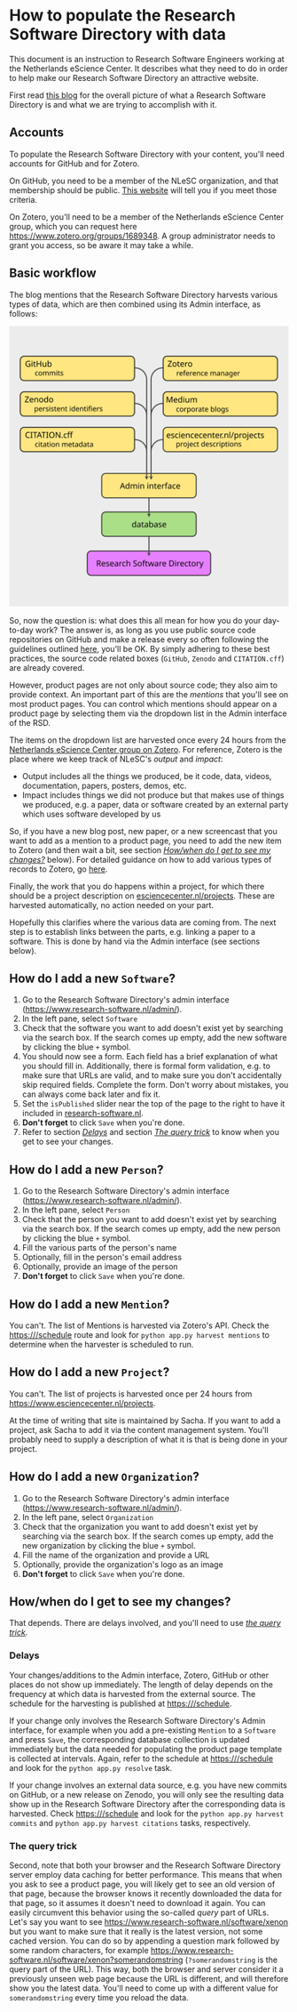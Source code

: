 # How to populate the Research Software Directory with data

This document is an instruction to Research Software Engineers working at the
Netherlands eScience Center. It describes what they need to do in order to help
make our Research Software Directory an attractive website.

First read [this
blog](https://github.com/jspaaks/cff-hackday-blog/blob/master/blog.md) for the
overall picture of what a Research Software Directory is and what we are trying
to accomplish with it.

## Accounts

To populate the Research Software Directory with your content, you'll need
accounts for GitHub and for Zotero.

On GitHub, you need to be a member of the NLeSC organization, and that
membership should be public. [This
website](https://github.com/orgs/NLeSC/people) will tell you if you meet those
criteria.

On Zotero, you'll need to be a member of the Netherlands eScience Center group,
which you can request here https://www.zotero.org/groups/1689348. A group
administrator needs to grant you access, so be aware it may take a while.

## Basic workflow

The blog mentions that the Research Software Directory harvests various types of
data, which are then combined using its Admin interface, as follows:

![/docs/images/data-sources.svg](/docs/images/data-sources.svg)

So, now the question is: what does this all mean for how you do your day-to-day
work? The answer is, as long as you use public source code repositories on
GitHub and make a release every so often following the guidelines outlined
[here](https://guide.esciencecenter.nl/citable_software/making_software_citable.html),
you'll be OK. By simply adhering to these best practices, the source code
related boxes (``GitHub``, ``Zenodo`` and ``CITATION.cff``) are already covered.

However, product pages are not only about source code; they also aim to provide
context. An important part of this are the _mentions_ that you'll see on most
product pages. You can control which mentions should appear on a product page by
selecting them via the dropdown list in the Admin interface of the RSD. 

The items on the  dropdown list are harvested once every 24 hours from the
[Netherlands eScience Center group on
Zotero](https://www.zotero.org/groups/1689348). For reference, Zotero is the
place where we keep track of NLeSC's _output_ and _impact_:

- Output includes all the things we produced, be it code, data, videos,
documentation, papers, posters, demos, etc.
- Impact includes things we did not produce but that makes use of things we
produced, e.g. a paper, data or software created by an external party which uses software
developed by us

So, if you have a new blog post, new paper, or a new screencast that you want to
add as a mention to a product page, you need to add the new item to Zotero (and
then wait a bit, see section [_How/when do I get to see my
changes?_](#howwhen-do-i-get-to-see-my-changes) below). For detailed guidance on
how to add various types of records to Zotero, go [here](zotero.md).

Finally, the work that you do happens within a project, for which there should
be a project description on
[esciencecenter.nl/projects](https://esciencecenter.nl/projects). These are
harvested automatically, no action needed on your part.

Hopefully this clarifies where the various data are coming from. The next step
is to establish links between the parts, e.g. linking a paper to a software.
This is done by hand via the Admin interface (see sections below).

## How do I add a new ``Software``?

1. Go to the Research Software Directory's admin interface
(https://www.research-software.nl/admin/).
1. In the left pane, select ``Software``
1. Check that the software you want to add doesn't exist yet by searching via the
search box. If the search comes up empty, add the new software by clicking the
blue ``+`` symbol.
1. You should now see a form. Each field has a brief explanation of what you should
fill in. Additionally, there is formal form validation, e.g. to make sure that
URLs are valid, and to make sure you don't accidentally skip required fields.
Complete the form. Don't worry about mistakes, you can always come back later
and fix it.
1. Set the ``isPublished`` slider near the top of the page to the right to have it
included in [research-software.nl](https://research-software.nl).
1. **Don't forget** to click ``Save`` when you're done.
1. Refer to section [_Delays_](#delays) and section [_The query
trick_](#the-query-trick) to know when you get to see your changes.

## How do I add a new ``Person``?

1. Go to the Research Software Directory's admin interface
(https://www.research-software.nl/admin/).
1. In the left pane, select ``Person``
1. Check that the person you want to add doesn't exist yet by searching via the
search box. If the search comes up empty, add the new person by clicking the
blue ``+`` symbol.
1. Fill the various parts of the person's name
1. Optionally, fill in the person's email address
1. Optionally, provide an image of the person
1. **Don't forget** to click ``Save`` when you're done.

## How do I add a new ``Mention``?

You can't. The list of Mentions is harvested via Zotero's API. Check the [https://<hostname>/schedule](https://<hostname>/schedule) route and look for ``python app.py harvest mentions`` to determine when the harvester is scheduled to run.

## How do I add a new ``Project``?

You can't. The list of projects is harvested once per 24 hours from
https://www.esciencecenter.nl/projects.

At the time of writing that site is maintained by Sacha. If you want to add a
project, ask Sacha to add it via the content management system. You'll probably
need to supply a description of what it is that is being done in your project.

## How do I add a new ``Organization``?

1. Go to the Research Software Directory's admin interface
(https://www.research-software.nl/admin/).
1. In the left pane, select ``Organization``
1. Check that the organization you want to add doesn't exist yet by searching via
the search box. If the search comes up empty, add the new organization by
clicking the blue ``+`` symbol.
1. Fill the name of the organization and provide a URL
1. Optionally, provide the organization's logo as an image
1. **Don't forget** to click ``Save`` when you're done.

## How/when do I get to see my changes?

That depends. There are delays involved, and you'll need to use [_the query
trick_](#the-query-trick).

### Delays

Your changes/additions to the Admin interface, Zotero, GitHub or other places do
not show up immediately. The length of delay depends on the frequency at which
data is harvested from the external source. The schedule for the harvesting is
published at [https://<hostname>/schedule](https://<hostname>/schedule).

If your change only involves the Research Software Directory's Admin interface,
for example when you add a pre-existing ``Mention`` to a ``Software`` and press
``Save``, the corresponding database collection is updated immediately but the
data needed for populating the product page template is collected at intervals.
Again, refer to the schedule at
[https://<hostname>/schedule](https://<hostname>/schedule) and look for the
``python app.py resolve`` task.

If your change involves an external data source, e.g. you have new commits on
GitHub, or a new release on Zenodo, you will only see the resulting data show up
in the Research Software Directory after the corresponding data is harvested.
Check [https://<hostname>/schedule](https://<hostname>/schedule) and look for
the ``python app.py harvest commits`` and ``python app.py harvest citations``
tasks, respectively.

### The query trick

Second, note that both your browser and the Research Software Directory server
employ data caching for better performance. This means that when you ask to see
a product page, you will likely get to see an old version of that page, because
the browser knows it recently downloaded the data for that page, so it assumes
it doesn't need to download it again. You can easily circumvent this behavior
using the so-called _query_ part of URLs. Let's say you want to see
https://www.research-software.nl/software/xenon but you want to make sure that
it really is the latest version, not some cached version. You can do so by
appending a question mark followed by some random characters, for example
https://www.research-software.nl/software/xenon?somerandomstring
(``?somerandomstring`` is the query part of the URL). This way, both the browser
and server consider it a previously unseen web page because the URL is
different, and will therefore show you the latest data. You'll need to come up 
with a different value for ``somerandomstring`` every time you reload the data.
